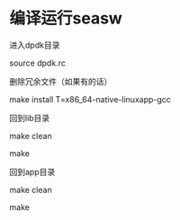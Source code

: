 # 编译运行seasw

进入dpdk目录

source dpdk.rc

删除冗余文件（如果有的话）

make install T=x86_64-native-linuxapp-gcc

回到lib目录

make clean

make

回到app目录

make clean

make